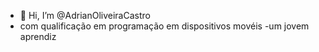 - 👋 Hi, I’m @AdrianOliveiraCastro
- com qualificação em programação em dispositivos movéis
-um jovem aprendiz


<!---
AdrianOliveiraCastro/AdrianOliveiraCastro is a ✨ special ✨ repository because its `README.md` (this file) appears on your GitHub profile.
You can click the Preview link to take a look at your changes.
--->
